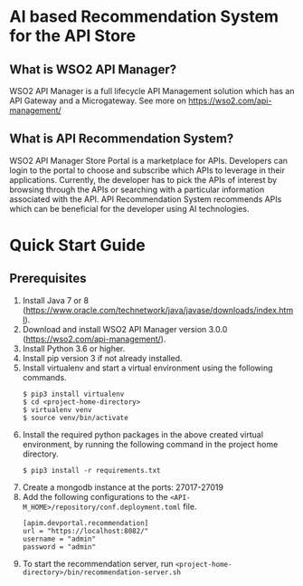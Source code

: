 # AI based Recommendation System for the API Store

## What is WSO2 API Manager?

WSO2 API Manager is a full lifecycle API Management solution which has an API Gateway and a Microgateway. See more on https://wso2.com/api-management/


## What is API Recommendation System?

WSO2 API Manager Store Portal is a marketplace for APIs. Developers can login to the portal to choose and subscribe which APIs to leverage in their applications. Currently, the developer has to pick the APIs of interest by browsing through the APIs or searching with a particular information associated with the API. API Recommendation System recommends APIs which can be beneficial for the developer using AI technologies. 


# Quick Start Guide

## Prerequisites

1. Install Java 7 or 8 (https://www.oracle.com/technetwork/java/javase/downloads/index.html).
2. Download and install WSO2 API Manager version 3.0.0 (https://wso2.com/api-management/).
3. Install Python 3.6 or higher.
4. Install pip version 3 if not already installed.
5. Install virtualenv and start a virtual environment using the following commands.
    ```
    $ pip3 install virtualenv
    $ cd <project-home-directory>
    $ virtualenv venv
    $ source venv/bin/activate
    ```
6. Install the required python packages in the above created virtual environment, by running the following command in the project home directory.
    ```
    $ pip3 install -r requirements.txt
    ```
7. Create a mongodb instance at the ports: 27017-27019
8. Add the following configurations to the `<API-M_HOME>/repository/conf.deployment.toml` file.
    ```
    [apim.devportal.recommendation]
    url = "https://localhost:8082/"
    username = "admin"
    password = "admin"
    ```
9. To start the recommendation server, run `<project-home-directory>/bin/recommendation-server.sh`
    

   
